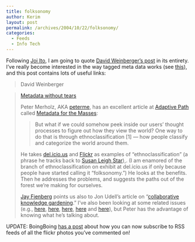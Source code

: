 ```yaml
---
title: folksonomy
author: Kerim
layout: post
permalink: /archives/2004/10/22/folksonomy/
categories:
  - Feeds
  - Info Tech
---
```

Following <a href="http://joi.ito.com/archives/2004/10/22/get_down_and_get_taggy.html" onclick="_gaq.push(['_trackEvent', 'outbound-article', 'http://joi.ito.com/archives/2004/10/22/get_down_and_get_taggy.html', 'Joi Ito']);" >Joi Ito</a>, I am going to quote <a href="http://www.hyperorg.com/blogger/mtarchive/003227.html" onclick="_gaq.push(['_trackEvent', 'outbound-article', 'http://www.hyperorg.com/blogger/mtarchive/003227.html', 'David Weinberger&#8217;s post']);" >David Weinberger&#8217;s post</a> in its entirety. I&#8217;ve really become interested in the way tagged meta data works (see <a href="http://www.newsforge.com/print.pl?sid=04/10/11/1342245" onclick="_gaq.push(['_trackEvent', 'outbound-article', 'http://www.newsforge.com/print.pl?sid=04/10/11/1342245', 'this']);" >this</a>), and this post contains lots of useful links:

> <div class="personquote">
>   David Weinberger

> 
> <a href="http://www.hyperorg.com/blogger/mtarchive/003227.html" onclick="_gaq.push(['_trackEvent', 'outbound-article', 'http://www.hyperorg.com/blogger/mtarchive/003227.html', 'Metadata without tears']);" >Metadata without tears</a>
> 
> Peter Merholz, AKA <a href="http://peterme.com/" onclick="_gaq.push(['_trackEvent', 'outbound-article', 'http://peterme.com/', 'peterme']);" >peterme</a>, has an excellent article at <a href="http://www.adaptivepath.com/" onclick="_gaq.push(['_trackEvent', 'outbound-article', 'http://www.adaptivepath.com/', 'Adaptive Path']);" >Adaptive Path</a> called <a href="http://www.adaptivepath.com/publications/essays/archives/000361.php" onclick="_gaq.push(['_trackEvent', 'outbound-article', 'http://www.adaptivepath.com/publications/essays/archives/000361.php', 'Metadata for the Masses']);" >Metadata for the Masses</a>:
> 
> > But what if we could somehow peek inside our users&#8217; thought processes to figure out how they view the world? One way to do that is through ethnoclassification [1] &#8212; how people classify and categorize the world around them.
> 
> He takes <a href="http://del.icio.us/" onclick="_gaq.push(['_trackEvent', 'outbound-article', 'http://del.icio.us/', 'del.icio.us']);" >del.icio.us</a> and <a href="http://www.flickr.com/" onclick="_gaq.push(['_trackEvent', 'outbound-article', 'http://www.flickr.com/', 'Flickr']);" >Flickr</a> as examples of &#8220;ethnoclassification&#8221; (a phrase he tracks back to <a href="http://www-lis.gseis.ucla.edu/DL/star.html" onclick="_gaq.push(['_trackEvent', 'outbound-article', 'http://www-lis.gseis.ucla.edu/DL/star.html', 'Susan Leigh Star']);" >Susan Leigh Star</a>),. (I am enamored of the branch of ethnoclassification on exhibit at del.icio.us if only because people have started calling it &#8220;folksonomy.&#8221;) He looks at the benefits. Then he addresses the problems, and suggests the paths out of the forest we&#8217;re making for ourselves.
> 
> <a href="http://icite.net/blog/200410/metadata_mass.html" onclick="_gaq.push(['_trackEvent', 'outbound-article', 'http://icite.net/blog/200410/metadata_mass.html', 'Jay Fienberg']);" >Jay Fienberg</a> points us also to Jon Udell&#8217;s article on &#8220;<a href="http://www.infoworld.com/article/04/08/20/34OPstrategic_1.html" onclick="_gaq.push(['_trackEvent', 'outbound-article', 'http://www.infoworld.com/article/04/08/20/34OPstrategic_1.html', 'collaborative knowledge gardening']);" >collaborative knowledge gardening</a>.&#8221; I&#8217;ve also been looking at some related issues (e.g., <a href="http://www.hyperorg.com/backissues/joho-mar26-04.html#friendster" onclick="_gaq.push(['_trackEvent', 'outbound-article', 'http://www.hyperorg.com/backissues/joho-mar26-04.html#friendster', 'here']);" >here</a>, <a href="http://www.hyperorg.com/backissues/joho-may06-04.html" onclick="_gaq.push(['_trackEvent', 'outbound-article', 'http://www.hyperorg.com/backissues/joho-may06-04.html', 'here']);" >here</a>, <a href="http://www.hyperorg.com/backissues/joho-jul25-04.html#order" onclick="_gaq.push(['_trackEvent', 'outbound-article', 'http://www.hyperorg.com/backissues/joho-jul25-04.html#order', 'here']);" >here</a>, <a href="http://www.hyperorg.com/backissues/joho-sep03-04.html#dewey" onclick="_gaq.push(['_trackEvent', 'outbound-article', 'http://www.hyperorg.com/backissues/joho-sep03-04.html#dewey', 'here']);" >here</a> and <a href="http://www.hyperorg.com/backissues/joho-oct15-04.html#data" onclick="_gaq.push(['_trackEvent', 'outbound-article', 'http://www.hyperorg.com/backissues/joho-oct15-04.html#data', 'here']);" >here</a>), but Peter has the advantage of knowing what he&#8217;s talking about.

UPDATE: BoingBoing <a href="http://www.boingboing.net/2004/10/22/rss_feed_of_the_comm.html" onclick="_gaq.push(['_trackEvent', 'outbound-article', 'http://www.boingboing.net/2004/10/22/rss_feed_of_the_comm.html', 'has a post']);" >has a post</a> about how you can now subscribe to RSS feeds of all the flickr photos you&#8217;ve commented on!

